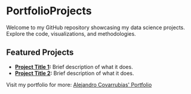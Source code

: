 # PortfolioProjects
Welcome to my GitHub repository showcasing my data science projects. Explore the code, visualizations, and methodologies.

## Featured Projects
- **[Project Title 1](link-to-project-folder):** Brief description of what it does.
- **[Project Title 2](link-to-project-folder):** Brief description of what it does.

Visit my portfolio for more: [Alejandro Covarrubias' Portfolio]([https://your-portfolio-link.com](https://alecovar.github.io/PortfolioWebsite/))
